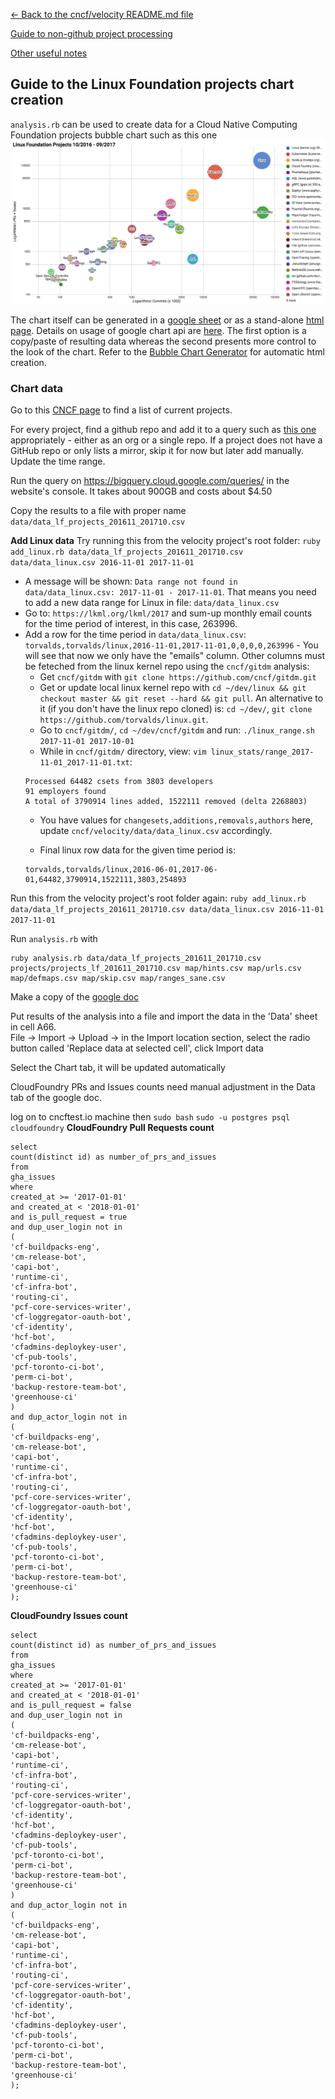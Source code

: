 [<- Back to the cncf/velocity README.md file](../README.md)

[Guide to non-github project processing](non_github_repositories.md)

[Other useful notes](other_notes.md)

## Guide to the Linux Foundation projects chart creation

`analysis.rb` can be used to create data for a Cloud Native Computing Foundation projects bubble chart such as this one
![sample chart](./linuxfoundation_chart_example.png?raw=true "CNCF projects")

The chart itself can be generated in a [google sheet](https://docs.google.com/spreadsheets/d/1_DIvQpaPRecRONWeTh5pp3WOgbGcsY4JOPMBisizJqg/)
or as a stand-alone [html page](../charts/LF_bubble_chart.html). Details on usage of google chart api are [here](https://developers.google.com/chart/interactive/docs/gallery/bubblechart). The first option is a copy/paste of resulting data whereas the second presents more control to the look of the chart. Refer to the [Bubble Chart Generator](other_notes.md#bubble-chart-generator) for automatic html creation.

### Chart data
Go to this [CNCF page](https://www.linuxfoundation.org/projects/) to find a list of current projects.

For every project, find a github repo and add it to a query such as [this one](BigQuery/query_lf_projects_201611_201710.sql) appropriately - either as an org or a single repo. If a project does not have a GitHub repo or only lists a mirror, skip it for now but later add manually. Update the time range.

Run the query on https://bigquery.cloud.google.com/queries/ in the website's console. It takes about 900GB and costs about $4.50

Copy the results to a file with proper name `data/data_lf_projects_201611_201710.csv`

<b>Add Linux data</b>
Try running this from the velocity project's root folder:
`ruby add_linux.rb data/data_lf_projects_201611_201710.csv data/data_linux.csv 2016-11-01 2017-11-01`
- A message will be shown: `Data range not found in data/data_linux.csv: 2017-11-01 - 2017-11-01`. That means you need to add a new data range for Linux in file: `data/data_linux.csv`
- Go to: `https://lkml.org/lkml/2017` and sum-up monthly email counts for the time period of interest, in this case, 263996.
- Add a row for the time period in `data/data_linux.csv`: `torvalds,torvalds/linux,2016-11-01,2017-11-01,0,0,0,0,263996` - You will see that now we only have the "emails" column. Other columns must be feteched from the linux kernel repo using the `cncf/gitdm` analysis:
	- Get `cncf/gitdm` with `git clone https://github.com/cncf/gitdm.git`
	- Get or update local linux kernel repo with `cd ~/dev/linux && git checkout master && git reset --hard && git pull`. An alternative to it (if you don't have the linux repo cloned) is: `cd ~/dev/`, `git clone https://github.com/torvalds/linux.git`.
	- Go to `cncf/gitdm/`, `cd ~/dev/cncf/gitdm` and run: `./linux_range.sh 2017-11-01 2017-10-01`
	- While in `cncf/gitdm/` directory, view: `vim linux_stats/range_2017-11-01_2017-11-01.txt`:
	```
	Processed 64482 csets from 3803 developers
	91 employers found
	A total of 3790914 lines added, 1522111 removed (delta 2268803)
	```
	- You have values for `changesets,additions,removals,authors` here, update `cncf/velocity/data/data_linux.csv` accordingly.
	
	- Final linux row data for the given time period is:
	```
	torvalds,torvalds/linux,2016-06-01,2017-06-01,64482,3790914,1522111,3803,254893
	```
Run this from the velocity project's root folder again:
`ruby add_linux.rb data/data_lf_projects_201611_201710.csv data/data_linux.csv 2016-11-01 2017-11-01`

Run `analysis.rb` with
```
ruby analysis.rb data/data_lf_projects_201611_201710.csv projects/projects_lf_201611_201710.csv map/hints.csv map/urls.csv map/defmaps.csv map/skip.csv map/ranges_sane.csv
```

Make a copy of the [google doc](https://docs.google.com/spreadsheets/d/1_DIvQpaPRecRONWeTh5pp3WOgbGcsY4JOPMBisizJqg/)

Put results of the analysis into a file and import the data in the 'Data' sheet in cell A66. <br />
File -> Import -> Upload -> in the Import location section, select the radio button called 'Replace data at selected cell', click Import data

Select the Chart tab, it will be updated automatically

CloudFoundry PRs and Issues counts need manual adjustment in the Data tab of the google doc.

log on to cncftest.io machine then
`sudo bash`
`sudo -u postgres psql cloudfoundry`
<b>CloudFoundry Pull Requests count</b>
```
select
count(distinct id) as number_of_prs_and_issues
from
gha_issues
where
created_at >= '2017-01-01'
and created_at < '2018-01-01'
and is_pull_request = true
and dup_user_login not in
(
'cf-buildpacks-eng',
'cm-release-bot',
'capi-bot',
'runtime-ci',
'cf-infra-bot',
'routing-ci',
'pcf-core-services-writer',
'cf-loggregator-oauth-bot',
'cf-identity',
'hcf-bot',
'cfadmins-deploykey-user',
'cf-pub-tools',
'pcf-toronto-ci-bot',
'perm-ci-bot',
'backup-restore-team-bot',
'greenhouse-ci'
)
and dup_actor_login not in
(
'cf-buildpacks-eng',
'cm-release-bot',
'capi-bot',
'runtime-ci',
'cf-infra-bot',
'routing-ci',
'pcf-core-services-writer',
'cf-loggregator-oauth-bot',
'cf-identity',
'hcf-bot',
'cfadmins-deploykey-user',
'cf-pub-tools',
'pcf-toronto-ci-bot',
'perm-ci-bot',
'backup-restore-team-bot',
'greenhouse-ci'
);
```

<b>CloudFoundry Issues count</b>
```
select
count(distinct id) as number_of_prs_and_issues
from
gha_issues
where
created_at >= '2017-01-01'
and created_at < '2018-01-01'
and is_pull_request = false
and dup_user_login not in
(
'cf-buildpacks-eng',
'cm-release-bot',
'capi-bot',
'runtime-ci',
'cf-infra-bot',
'routing-ci',
'pcf-core-services-writer',
'cf-loggregator-oauth-bot',
'cf-identity',
'hcf-bot',
'cfadmins-deploykey-user',
'cf-pub-tools',
'pcf-toronto-ci-bot',
'perm-ci-bot',
'backup-restore-team-bot',
'greenhouse-ci'
)
and dup_actor_login not in
(
'cf-buildpacks-eng',
'cm-release-bot',
'capi-bot',
'runtime-ci',
'cf-infra-bot',
'routing-ci',
'pcf-core-services-writer',
'cf-loggregator-oauth-bot',
'cf-identity',
'hcf-bot',
'cfadmins-deploykey-user',
'cf-pub-tools',
'pcf-toronto-ci-bot',
'perm-ci-bot',
'backup-restore-team-bot',
'greenhouse-ci'
);
```
